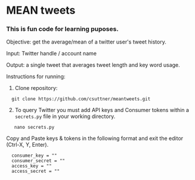 # **MEAN tweets**

### This is fun code for learning puposes.

Objective: get the average/mean of a twitter user's tweet history.

Input: Twitter handle / account name

Output: a single tweet that averages tweet length and key word usage.

Instructions for running:
  1. Clone repository:
  ```
    git clone https://github.com/csuttner/meantweets.git
  ```
  
  2. To query Twitter you must add API keys and Consumer tokens within a `secrets.py` file in your working directory.
  
 ```
    nano secrets.py
 ```
   Copy and Paste keys & tokens in the following format and exit the editor (Ctrl-X, Y, Enter).
  ```
    consumer_key = ""
    consumer_secret = ""
    access_key = ""
    access_secret = ""
  ```
